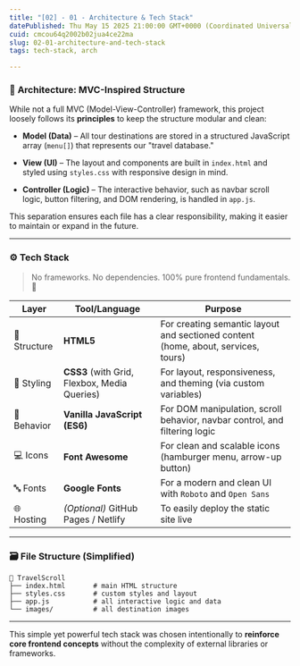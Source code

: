 ```yaml
---
title: "[02] - 01 - Architecture & Tech Stack"
datePublished: Thu May 15 2025 21:00:00 GMT+0000 (Coordinated Universal Time)
cuid: cmcou64q2002b02jua4ce22ma
slug: 02-01-architecture-and-tech-stack
tags: tech-stack, arch

---
```


### 🧱 **Architecture: MVC-Inspired Structure**

While not a full MVC (Model-View-Controller) framework, this project loosely follows its **principles** to keep the structure modular and clean:

* **Model (Data)** – All tour destinations are stored in a structured JavaScript array (`menu[]`) that represents our "travel database."
    
* **View (UI)** – The layout and components are built in `index.html` and styled using `styles.css` with responsive design in mind.
    
* **Controller (Logic)** – The interactive behavior, such as navbar scroll logic, button filtering, and DOM rendering, is handled in `app.js`.
    

This separation ensures each file has a clear responsibility, making it easier to maintain or expand in the future.

---

### ⚙️ **Tech Stack**

> No frameworks. No dependencies. 100% pure frontend fundamentals. 🌱

| Layer | Tool/Language | Purpose |
| --- | --- | --- |
| 🧩 Structure | **HTML5** | For creating semantic layout and sectioned content (home, about, services, tours) |
| 🎨 Styling | **CSS3** (with Grid, Flexbox, Media Queries) | For layout, responsiveness, and theming (via custom variables) |
| 🧠 Behavior | **Vanilla JavaScript (ES6)** | For DOM manipulation, scroll behavior, navbar control, and filtering logic |
| 💻 Icons | **Font Awesome** | For clean and scalable icons (hamburger menu, arrow-up button) |
| 🔤 Fonts | **Google Fonts** | For a modern and clean UI with `Roboto` and `Open Sans` |
| 🌐 Hosting | *(Optional)* GitHub Pages / Netlify | To easily deploy the static site live |

---

### 🗃️ File Structure (Simplified)

```plaintext
📁 TravelScroll
├── index.html       # main HTML structure
├── styles.css       # custom styles and layout
├── app.js           # all interactive logic and data
└── images/          # all destination images
```

---

This simple yet powerful tech stack was chosen intentionally to **reinforce core frontend concepts** without the complexity of external libraries or frameworks.